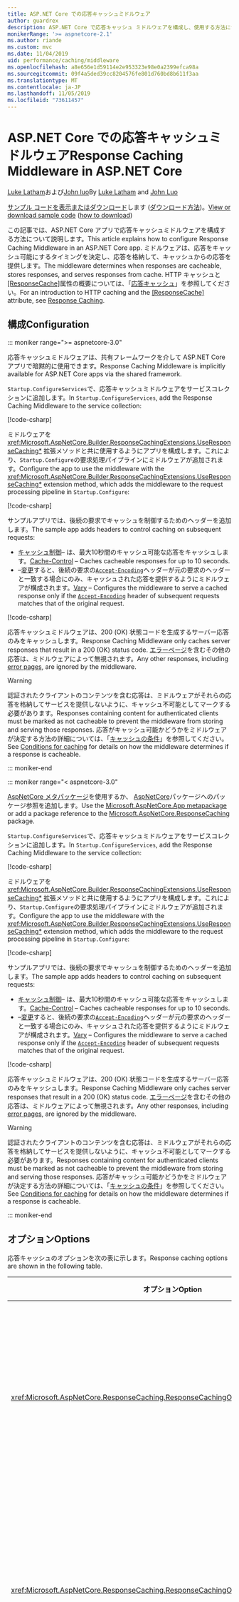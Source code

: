 ```yaml
---
title: ASP.NET Core での応答キャッシュミドルウェア
author: guardrex
description: ASP.NET Core で応答キャッシュ ミドルウェアを構成し、使用する方法について説明します。
monikerRange: '>= aspnetcore-2.1'
ms.author: riande
ms.custom: mvc
ms.date: 11/04/2019
uid: performance/caching/middleware
ms.openlocfilehash: a8e656e1d59114e2e953323e98e0a2399efca98a
ms.sourcegitcommit: 09f4a5ded39cc8204576fe801d760bd8b611f3aa
ms.translationtype: MT
ms.contentlocale: ja-JP
ms.lasthandoff: 11/05/2019
ms.locfileid: "73611457"
---
```

# <a name="response-caching-middleware-in-aspnet-core"></a><span data-ttu-id="63bf5-103">ASP.NET Core での応答キャッシュミドルウェア</span><span class="sxs-lookup"><span data-stu-id="63bf5-103">Response Caching Middleware in ASP.NET Core</span></span>

<span data-ttu-id="63bf5-104">[Luke Latham](https://github.com/guardrex)および[John luo](https://github.com/JunTaoLuo)</span><span class="sxs-lookup"><span data-stu-id="63bf5-104">By [Luke Latham](https://github.com/guardrex) and [John Luo](https://github.com/JunTaoLuo)</span></span>

<span data-ttu-id="63bf5-105">[サンプル コードを表示またはダウンロード](https://github.com/aspnet/AspNetCore.Docs/tree/master/aspnetcore/performance/caching/middleware/samples)します ([ダウンロード方法](xref:index#how-to-download-a-sample))。</span><span class="sxs-lookup"><span data-stu-id="63bf5-105">[View or download sample code](https://github.com/aspnet/AspNetCore.Docs/tree/master/aspnetcore/performance/caching/middleware/samples) ([how to download](xref:index#how-to-download-a-sample))</span></span>

<span data-ttu-id="63bf5-106">この記事では、ASP.NET Core アプリで応答キャッシュミドルウェアを構成する方法について説明します。</span><span class="sxs-lookup"><span data-stu-id="63bf5-106">This article explains how to configure Response Caching Middleware in an ASP.NET Core app.</span></span> <span data-ttu-id="63bf5-107">ミドルウェアは、応答をキャッシュ可能にするタイミングを決定し、応答を格納して、キャッシュからの応答を提供します。</span><span class="sxs-lookup"><span data-stu-id="63bf5-107">The middleware determines when responses are cacheable, stores responses, and serves responses from cache.</span></span> <span data-ttu-id="63bf5-108">HTTP キャッシュと[[ResponseCache]](xref:Microsoft.AspNetCore.Mvc.ResponseCacheAttribute)属性の概要については、「[応答キャッシュ](xref:performance/caching/response)」を参照してください。</span><span class="sxs-lookup"><span data-stu-id="63bf5-108">For an introduction to HTTP caching and the [[ResponseCache]](xref:Microsoft.AspNetCore.Mvc.ResponseCacheAttribute) attribute, see [Response Caching](xref:performance/caching/response).</span></span>

## <a name="configuration"></a><span data-ttu-id="63bf5-109">構成</span><span class="sxs-lookup"><span data-stu-id="63bf5-109">Configuration</span></span>

::: moniker range=">= aspnetcore-3.0"

<span data-ttu-id="63bf5-110">応答キャッシュミドルウェアは、共有フレームワークを介して ASP.NET Core アプリで暗黙的に使用できます。</span><span class="sxs-lookup"><span data-stu-id="63bf5-110">Response Caching Middleware is implicitly available for ASP.NET Core apps via the shared framework.</span></span>

<span data-ttu-id="63bf5-111">`Startup.ConfigureServices`で、応答キャッシュミドルウェアをサービスコレクションに追加します。</span><span class="sxs-lookup"><span data-stu-id="63bf5-111">In `Startup.ConfigureServices`, add the Response Caching Middleware to the service collection:</span></span>

[!code-csharp[](middleware/samples/3.x/ResponseCachingMiddleware/Startup.cs?name=snippet1&highlight=3)]

<span data-ttu-id="63bf5-112">ミドルウェアを <xref:Microsoft.AspNetCore.Builder.ResponseCachingExtensions.UseResponseCaching*> 拡張メソッドと共に使用するようにアプリを構成します。これにより、`Startup.Configure`の要求処理パイプラインにミドルウェアが追加されます。</span><span class="sxs-lookup"><span data-stu-id="63bf5-112">Configure the app to use the middleware with the <xref:Microsoft.AspNetCore.Builder.ResponseCachingExtensions.UseResponseCaching*> extension method, which adds the middleware to the request processing pipeline in `Startup.Configure`:</span></span>

[!code-csharp[](middleware/samples/3.x/ResponseCachingMiddleware/Startup.cs?name=snippet2&highlight=16)]

<span data-ttu-id="63bf5-113">サンプルアプリでは、後続の要求でキャッシュを制御するためのヘッダーを追加します。</span><span class="sxs-lookup"><span data-stu-id="63bf5-113">The sample app adds headers to control caching on subsequent requests:</span></span>

* <span data-ttu-id="63bf5-114">[キャッシュ制御](https://tools.ietf.org/html/rfc7234#section-5.2)&ndash; は、最大10秒間のキャッシュ可能な応答をキャッシュします。</span><span class="sxs-lookup"><span data-stu-id="63bf5-114">[Cache-Control](https://tools.ietf.org/html/rfc7234#section-5.2) &ndash; Caches cacheable responses for up to 10 seconds.</span></span>
* <span data-ttu-id="63bf5-115">&ndash;[変更](https://tools.ietf.org/html/rfc7231#section-7.1.4)すると、後続の要求の[`Accept-Encoding`](https://tools.ietf.org/html/rfc7231#section-5.3.4)ヘッダーが元の要求のヘッダーと一致する場合にのみ、キャッシュされた応答を提供するようにミドルウェアが構成されます。</span><span class="sxs-lookup"><span data-stu-id="63bf5-115">[Vary](https://tools.ietf.org/html/rfc7231#section-7.1.4) &ndash; Configures the middleware to serve a cached response only if the [`Accept-Encoding`](https://tools.ietf.org/html/rfc7231#section-5.3.4) header of subsequent requests matches that of the original request.</span></span>

[!code-csharp[](middleware/samples_snippets/3.x/AddHeaders.cs)]

<span data-ttu-id="63bf5-116">応答キャッシュミドルウェアは、200 (OK) 状態コードを生成するサーバー応答のみをキャッシュします。</span><span class="sxs-lookup"><span data-stu-id="63bf5-116">Response Caching Middleware only caches server responses that result in a 200 (OK) status code.</span></span> <span data-ttu-id="63bf5-117">[エラーページ](xref:fundamentals/error-handling)を含むその他の応答は、ミドルウェアによって無視されます。</span><span class="sxs-lookup"><span data-stu-id="63bf5-117">Any other responses, including [error pages](xref:fundamentals/error-handling), are ignored by the middleware.</span></span>

> [!WARNING]
> <span data-ttu-id="63bf5-118">認証されたクライアントのコンテンツを含む応答は、ミドルウェアがそれらの応答を格納してサービスを提供しないように、キャッシュ不可能としてマークする必要があります。</span><span class="sxs-lookup"><span data-stu-id="63bf5-118">Responses containing content for authenticated clients must be marked as not cacheable to prevent the middleware from storing and serving those responses.</span></span> <span data-ttu-id="63bf5-119">応答がキャッシュ可能かどうかをミドルウェアが決定する方法の詳細については、「[キャッシュの条件](#conditions-for-caching)」を参照してください。</span><span class="sxs-lookup"><span data-stu-id="63bf5-119">See [Conditions for caching](#conditions-for-caching) for details on how the middleware determines if a response is cacheable.</span></span>

::: moniker-end

::: moniker range="< aspnetcore-3.0"

<span data-ttu-id="63bf5-120">[AspNetCore メタパッケージ](xref:fundamentals/metapackage-app)を使用するか、 [AspNetCore](https://www.nuget.org/packages/Microsoft.AspNetCore.ResponseCaching/)パッケージへのパッケージ参照を追加します。</span><span class="sxs-lookup"><span data-stu-id="63bf5-120">Use the [Microsoft.AspNetCore.App metapackage](xref:fundamentals/metapackage-app) or add a package reference to the [Microsoft.AspNetCore.ResponseCaching](https://www.nuget.org/packages/Microsoft.AspNetCore.ResponseCaching/) package.</span></span>

<span data-ttu-id="63bf5-121">`Startup.ConfigureServices`で、応答キャッシュミドルウェアをサービスコレクションに追加します。</span><span class="sxs-lookup"><span data-stu-id="63bf5-121">In `Startup.ConfigureServices`, add the Response Caching Middleware to the service collection:</span></span>

[!code-csharp[](middleware/samples/2.x/ResponseCachingMiddleware/Startup.cs?name=snippet1&highlight=3)]

<span data-ttu-id="63bf5-122">ミドルウェアを <xref:Microsoft.AspNetCore.Builder.ResponseCachingExtensions.UseResponseCaching*> 拡張メソッドと共に使用するようにアプリを構成します。これにより、`Startup.Configure`の要求処理パイプラインにミドルウェアが追加されます。</span><span class="sxs-lookup"><span data-stu-id="63bf5-122">Configure the app to use the middleware with the <xref:Microsoft.AspNetCore.Builder.ResponseCachingExtensions.UseResponseCaching*> extension method, which adds the middleware to the request processing pipeline in `Startup.Configure`:</span></span>

[!code-csharp[](middleware/samples/2.x/ResponseCachingMiddleware/Startup.cs?name=snippet2&highlight=14)]

<span data-ttu-id="63bf5-123">サンプルアプリでは、後続の要求でキャッシュを制御するためのヘッダーを追加します。</span><span class="sxs-lookup"><span data-stu-id="63bf5-123">The sample app adds headers to control caching on subsequent requests:</span></span>

* <span data-ttu-id="63bf5-124">[キャッシュ制御](https://tools.ietf.org/html/rfc7234#section-5.2)&ndash; は、最大10秒間のキャッシュ可能な応答をキャッシュします。</span><span class="sxs-lookup"><span data-stu-id="63bf5-124">[Cache-Control](https://tools.ietf.org/html/rfc7234#section-5.2) &ndash; Caches cacheable responses for up to 10 seconds.</span></span>
* <span data-ttu-id="63bf5-125">&ndash;[変更](https://tools.ietf.org/html/rfc7231#section-7.1.4)すると、後続の要求の[`Accept-Encoding`](https://tools.ietf.org/html/rfc7231#section-5.3.4)ヘッダーが元の要求のヘッダーと一致する場合にのみ、キャッシュされた応答を提供するようにミドルウェアが構成されます。</span><span class="sxs-lookup"><span data-stu-id="63bf5-125">[Vary](https://tools.ietf.org/html/rfc7231#section-7.1.4) &ndash; Configures the middleware to serve a cached response only if the [`Accept-Encoding`](https://tools.ietf.org/html/rfc7231#section-5.3.4) header of subsequent requests matches that of the original request.</span></span>

[!code-csharp[](middleware/samples_snippets/2.x/AddHeaders.cs)]

<span data-ttu-id="63bf5-126">応答キャッシュミドルウェアは、200 (OK) 状態コードを生成するサーバー応答のみをキャッシュします。</span><span class="sxs-lookup"><span data-stu-id="63bf5-126">Response Caching Middleware only caches server responses that result in a 200 (OK) status code.</span></span> <span data-ttu-id="63bf5-127">[エラーページ](xref:fundamentals/error-handling)を含むその他の応答は、ミドルウェアによって無視されます。</span><span class="sxs-lookup"><span data-stu-id="63bf5-127">Any other responses, including [error pages](xref:fundamentals/error-handling), are ignored by the middleware.</span></span>

> [!WARNING]
> <span data-ttu-id="63bf5-128">認証されたクライアントのコンテンツを含む応答は、ミドルウェアがそれらの応答を格納してサービスを提供しないように、キャッシュ不可能としてマークする必要があります。</span><span class="sxs-lookup"><span data-stu-id="63bf5-128">Responses containing content for authenticated clients must be marked as not cacheable to prevent the middleware from storing and serving those responses.</span></span> <span data-ttu-id="63bf5-129">応答がキャッシュ可能かどうかをミドルウェアが決定する方法の詳細については、「[キャッシュの条件](#conditions-for-caching)」を参照してください。</span><span class="sxs-lookup"><span data-stu-id="63bf5-129">See [Conditions for caching](#conditions-for-caching) for details on how the middleware determines if a response is cacheable.</span></span>

::: moniker-end

## <a name="options"></a><span data-ttu-id="63bf5-130">オプション</span><span class="sxs-lookup"><span data-stu-id="63bf5-130">Options</span></span>

<span data-ttu-id="63bf5-131">応答キャッシュのオプションを次の表に示します。</span><span class="sxs-lookup"><span data-stu-id="63bf5-131">Response caching options are shown in the following table.</span></span>

| <span data-ttu-id="63bf5-132">オプション</span><span class="sxs-lookup"><span data-stu-id="63bf5-132">Option</span></span> | <span data-ttu-id="63bf5-133">説明</span><span class="sxs-lookup"><span data-stu-id="63bf5-133">Description</span></span> |
| ------ | ----------- |
| <xref:Microsoft.AspNetCore.ResponseCaching.ResponseCachingOptions.MaximumBodySize> | <span data-ttu-id="63bf5-134">応答本文の最大キャッシュ可能サイズ (バイト単位)。</span><span class="sxs-lookup"><span data-stu-id="63bf5-134">The largest cacheable size for the response body in bytes.</span></span> <span data-ttu-id="63bf5-135">既定値は `64 * 1024 * 1024` (64 MB) です。</span><span class="sxs-lookup"><span data-stu-id="63bf5-135">The default value is `64 * 1024 * 1024` (64 MB).</span></span> |
| <xref:Microsoft.AspNetCore.ResponseCaching.ResponseCachingOptions.SizeLimit> | <span data-ttu-id="63bf5-136">応答キャッシュミドルウェアのサイズ制限 (バイト単位)。</span><span class="sxs-lookup"><span data-stu-id="63bf5-136">The size limit for the response cache middleware in bytes.</span></span> <span data-ttu-id="63bf5-137">既定値は `100 * 1024 * 1024` (100 MB) です。</span><span class="sxs-lookup"><span data-stu-id="63bf5-137">The default value is `100 * 1024 * 1024` (100 MB).</span></span> |
| <xref:Microsoft.AspNetCore.ResponseCaching.ResponseCachingOptions.UseCaseSensitivePaths> | <span data-ttu-id="63bf5-138">大文字と小文字が区別されるパスに応答をキャッシュするかどうかを決定します。</span><span class="sxs-lookup"><span data-stu-id="63bf5-138">Determines if responses are cached on case-sensitive paths.</span></span> <span data-ttu-id="63bf5-139">既定値は `false`です。</span><span class="sxs-lookup"><span data-stu-id="63bf5-139">The default value is `false`.</span></span> |

<span data-ttu-id="63bf5-140">次の例では、ミドルウェアをに構成します。</span><span class="sxs-lookup"><span data-stu-id="63bf5-140">The following example configures the middleware to:</span></span>

* <span data-ttu-id="63bf5-141">本文のサイズが1024バイト以下の応答をキャッシュします。</span><span class="sxs-lookup"><span data-stu-id="63bf5-141">Cache responses with a body size smaller than or equal to 1,024 bytes.</span></span>
* <span data-ttu-id="63bf5-142">大文字と小文字を区別するパスで応答を格納します。</span><span class="sxs-lookup"><span data-stu-id="63bf5-142">Store the responses by case-sensitive paths.</span></span> <span data-ttu-id="63bf5-143">たとえば、`/page1` と `/Page1` は個別に格納されます。</span><span class="sxs-lookup"><span data-stu-id="63bf5-143">For example, `/page1` and `/Page1` are stored separately.</span></span>

```csharp
services.AddResponseCaching(options =>
{
    options.MaximumBodySize = 1024;
    options.UseCaseSensitivePaths = true;
});
```

## <a name="varybyquerykeys"></a><span data-ttu-id="63bf5-144">VaryByQueryKeys</span><span class="sxs-lookup"><span data-stu-id="63bf5-144">VaryByQueryKeys</span></span>

<span data-ttu-id="63bf5-145">MVC/web API コントローラーまたは Razor Pages ページモデルを使用する場合、 [[ResponseCache]](xref:Microsoft.AspNetCore.Mvc.ResponseCacheAttribute)属性では、応答キャッシュ用に適切なヘッダーを設定するために必要なパラメーターを指定します。</span><span class="sxs-lookup"><span data-stu-id="63bf5-145">When using MVC / web API controllers or Razor Pages page models, the [[ResponseCache]](xref:Microsoft.AspNetCore.Mvc.ResponseCacheAttribute) attribute specifies the parameters necessary for setting the appropriate headers for response caching.</span></span> <span data-ttu-id="63bf5-146">ミドルウェアを厳密に必要とする `[ResponseCache]` 属性の唯一のパラメーターは <xref:Microsoft.AspNetCore.Mvc.ResponseCacheAttribute.VaryByQueryKeys>であり、実際の HTTP ヘッダーには対応していません。</span><span class="sxs-lookup"><span data-stu-id="63bf5-146">The only parameter of the `[ResponseCache]` attribute that strictly requires the middleware is <xref:Microsoft.AspNetCore.Mvc.ResponseCacheAttribute.VaryByQueryKeys>, which doesn't correspond to an actual HTTP header.</span></span> <span data-ttu-id="63bf5-147">詳細については、「<xref:performance/caching/response#responsecache-attribute>」を参照してください。</span><span class="sxs-lookup"><span data-stu-id="63bf5-147">For more information, see <xref:performance/caching/response#responsecache-attribute>.</span></span>

<span data-ttu-id="63bf5-148">`[ResponseCache]` 属性を使用しない場合、応答のキャッシュは `VaryByQueryKeys`でさまざまに変化する可能性があります。</span><span class="sxs-lookup"><span data-stu-id="63bf5-148">When not using the `[ResponseCache]` attribute, response caching can be varied with `VaryByQueryKeys`.</span></span> <span data-ttu-id="63bf5-149"><xref:Microsoft.AspNetCore.ResponseCaching.ResponseCachingFeature> を HttpContext から直接使用[します。](xref:Microsoft.AspNetCore.Http.HttpContext.Features)</span><span class="sxs-lookup"><span data-stu-id="63bf5-149">Use the <xref:Microsoft.AspNetCore.ResponseCaching.ResponseCachingFeature> directly from the [HttpContext.Features](xref:Microsoft.AspNetCore.Http.HttpContext.Features):</span></span>

```csharp
var responseCachingFeature = context.HttpContext.Features.Get<IResponseCachingFeature>();

if (responseCachingFeature != null)
{
    responseCachingFeature.VaryByQueryKeys = new[] { "MyKey" };
}
```

<span data-ttu-id="63bf5-150">`VaryByQueryKeys` の `*` と同じ1つの値を使用すると、すべての要求クエリパラメーターによってキャッシュが異なります。</span><span class="sxs-lookup"><span data-stu-id="63bf5-150">Using a single value equal to `*` in `VaryByQueryKeys` varies the cache by all request query parameters.</span></span>

## <a name="http-headers-used-by-response-caching-middleware"></a><span data-ttu-id="63bf5-151">応答キャッシュミドルウェアによって使用される HTTP ヘッダー</span><span class="sxs-lookup"><span data-stu-id="63bf5-151">HTTP headers used by Response Caching Middleware</span></span>

<span data-ttu-id="63bf5-152">次の表は、応答のキャッシュに影響を与える HTTP ヘッダーに関する情報を示しています。</span><span class="sxs-lookup"><span data-stu-id="63bf5-152">The following table provides information on HTTP headers that affect response caching.</span></span>

| <span data-ttu-id="63bf5-153">Header</span><span class="sxs-lookup"><span data-stu-id="63bf5-153">Header</span></span> | <span data-ttu-id="63bf5-154">説明</span><span class="sxs-lookup"><span data-stu-id="63bf5-154">Details</span></span> |
| ------ | ------- |
| `Authorization` | <span data-ttu-id="63bf5-155">ヘッダーが存在する場合、応答はキャッシュされません。</span><span class="sxs-lookup"><span data-stu-id="63bf5-155">The response isn't cached if the header exists.</span></span> |
| `Cache-Control` | <span data-ttu-id="63bf5-156">ミドルウェアは、`public` cache ディレクティブでマークされたキャッシュ応答のみを考慮します。</span><span class="sxs-lookup"><span data-stu-id="63bf5-156">The middleware only considers caching responses marked with the `public` cache directive.</span></span> <span data-ttu-id="63bf5-157">次のパラメーターを使用してキャッシュを制御します。</span><span class="sxs-lookup"><span data-stu-id="63bf5-157">Control caching with the following parameters:</span></span><ul><li><span data-ttu-id="63bf5-158">最長有効期間</span><span class="sxs-lookup"><span data-stu-id="63bf5-158">max-age</span></span></li><li><span data-ttu-id="63bf5-159">最大-古い&#8224;</span><span class="sxs-lookup"><span data-stu-id="63bf5-159">max-stale&#8224;</span></span></li><li><span data-ttu-id="63bf5-160">最小-新規</span><span class="sxs-lookup"><span data-stu-id="63bf5-160">min-fresh</span></span></li><li><span data-ttu-id="63bf5-161">再検証が必要</span><span class="sxs-lookup"><span data-stu-id="63bf5-161">must-revalidate</span></span></li><li><span data-ttu-id="63bf5-162">キャッシュなし</span><span class="sxs-lookup"><span data-stu-id="63bf5-162">no-cache</span></span></li><li><span data-ttu-id="63bf5-163">ストアなし</span><span class="sxs-lookup"><span data-stu-id="63bf5-163">no-store</span></span></li><li><span data-ttu-id="63bf5-164">-if-キャッシュ済み</span><span class="sxs-lookup"><span data-stu-id="63bf5-164">only-if-cached</span></span></li><li><span data-ttu-id="63bf5-165">private</span><span class="sxs-lookup"><span data-stu-id="63bf5-165">private</span></span></li><li><span data-ttu-id="63bf5-166">public</span><span class="sxs-lookup"><span data-stu-id="63bf5-166">public</span></span></li><li><span data-ttu-id="63bf5-167">s-maxage</span><span class="sxs-lookup"><span data-stu-id="63bf5-167">s-maxage</span></span></li><li><span data-ttu-id="63bf5-168">プロキシ-再検証&#8225;</span><span class="sxs-lookup"><span data-stu-id="63bf5-168">proxy-revalidate&#8225;</span></span></li></ul><span data-ttu-id="63bf5-169">&#8224;`max-stale`に制限が指定されていない場合、ミドルウェアは何も実行しません。</span><span class="sxs-lookup"><span data-stu-id="63bf5-169">&#8224;If no limit is specified to `max-stale`, the middleware takes no action.</span></span><br><span data-ttu-id="63bf5-170">&#8225;`proxy-revalidate` は `must-revalidate`と同じ効果があります。</span><span class="sxs-lookup"><span data-stu-id="63bf5-170">&#8225;`proxy-revalidate` has the same effect as `must-revalidate`.</span></span><br><br><span data-ttu-id="63bf5-171">詳細については、「 [RFC 7231: Request Cache-control ディレクティブ](https://tools.ietf.org/html/rfc7234#section-5.2.1)」を参照してください。</span><span class="sxs-lookup"><span data-stu-id="63bf5-171">For more information, see [RFC 7231: Request Cache-Control Directives](https://tools.ietf.org/html/rfc7234#section-5.2.1).</span></span> |
| `Pragma` | <span data-ttu-id="63bf5-172">要求内の `Pragma: no-cache` ヘッダーでは、`Cache-Control: no-cache`と同じ効果が得られます。</span><span class="sxs-lookup"><span data-stu-id="63bf5-172">A `Pragma: no-cache` header in the request produces the same effect as `Cache-Control: no-cache`.</span></span> <span data-ttu-id="63bf5-173">このヘッダーは、`Cache-Control` ヘッダー内の関連するディレクティブによってオーバーライドされます (存在する場合)。</span><span class="sxs-lookup"><span data-stu-id="63bf5-173">This header is overridden by the relevant directives in the `Cache-Control` header, if present.</span></span> <span data-ttu-id="63bf5-174">HTTP/1.0 との下位互換性のために考慮されます。</span><span class="sxs-lookup"><span data-stu-id="63bf5-174">Considered for backward compatibility with HTTP/1.0.</span></span> |
| `Set-Cookie` | <span data-ttu-id="63bf5-175">ヘッダーが存在する場合、応答はキャッシュされません。</span><span class="sxs-lookup"><span data-stu-id="63bf5-175">The response isn't cached if the header exists.</span></span> <span data-ttu-id="63bf5-176">1つ以上の cookie を設定する要求処理パイプライン内のミドルウェアは、応答キャッシュミドルウェアが応答をキャッシュしないようにします ( [cookie ベースの TempData プロバイダー](xref:fundamentals/app-state#tempdata)など)。</span><span class="sxs-lookup"><span data-stu-id="63bf5-176">Any middleware in the request processing pipeline that sets one or more cookies prevents the Response Caching Middleware from caching the response (for example, the [cookie-based TempData provider](xref:fundamentals/app-state#tempdata)).</span></span>  |
| `Vary` | <span data-ttu-id="63bf5-177">キャッシュされた応答を別のヘッダーによって変更するには、`Vary` ヘッダーを使用します。</span><span class="sxs-lookup"><span data-stu-id="63bf5-177">The `Vary` header is used to vary the cached response by another header.</span></span> <span data-ttu-id="63bf5-178">たとえば、`Vary: Accept-Encoding` ヘッダーを含めることにより、エンコードによって応答をキャッシュします。これにより、ヘッダー `Accept-Encoding: gzip` と `Accept-Encoding: text/plain` 個別に要求に対する応答がキャッシュされます。</span><span class="sxs-lookup"><span data-stu-id="63bf5-178">For example, cache responses by encoding by including the `Vary: Accept-Encoding` header, which caches responses for requests with headers `Accept-Encoding: gzip` and `Accept-Encoding: text/plain` separately.</span></span> <span data-ttu-id="63bf5-179">ヘッダー値が `*` の応答は格納されません。</span><span class="sxs-lookup"><span data-stu-id="63bf5-179">A response with a header value of `*` is never stored.</span></span> |
| `Expires` | <span data-ttu-id="63bf5-180">このヘッダーによって古いと見なされる応答は、他の `Cache-Control` ヘッダーでオーバーライドされない限り、格納または取得されません。</span><span class="sxs-lookup"><span data-stu-id="63bf5-180">A response deemed stale by this header isn't stored or retrieved unless overridden by other `Cache-Control` headers.</span></span> |
| `If-None-Match` | <span data-ttu-id="63bf5-181">値が `*` ず、応答の `ETag` が指定された値と一致しない場合は、キャッシュから完全な応答が提供されます。</span><span class="sxs-lookup"><span data-stu-id="63bf5-181">The full response is served from cache if the value isn't `*` and the `ETag` of the response doesn't match any of the values provided.</span></span> <span data-ttu-id="63bf5-182">それ以外の場合は、304 (変更なし) の応答が処理されます。</span><span class="sxs-lookup"><span data-stu-id="63bf5-182">Otherwise, a 304 (Not Modified) response is served.</span></span> |
| `If-Modified-Since` | <span data-ttu-id="63bf5-183">`If-None-Match` ヘッダーが存在しない場合、キャッシュされた応答の日付が指定した値より新しい場合は、キャッシュから完全な応答が提供されます。</span><span class="sxs-lookup"><span data-stu-id="63bf5-183">If the `If-None-Match` header isn't present, a full response is served from cache if the cached response date is newer than the value provided.</span></span> <span data-ttu-id="63bf5-184">それ以外の場合は、 *304-変更されていない*応答が提供されます。</span><span class="sxs-lookup"><span data-stu-id="63bf5-184">Otherwise, a *304 - Not Modified* response is served.</span></span> |
| `Date` | <span data-ttu-id="63bf5-185">キャッシュからサービスを提供している場合、`Date` ヘッダーは、元の応答で提供されていない場合、ミドルウェアによって設定されます。</span><span class="sxs-lookup"><span data-stu-id="63bf5-185">When serving from cache, the `Date` header is set by the middleware if it wasn't provided on the original response.</span></span> |
| `Content-Length` | <span data-ttu-id="63bf5-186">キャッシュからサービスを提供している場合、`Content-Length` ヘッダーは、元の応答で提供されていない場合、ミドルウェアによって設定されます。</span><span class="sxs-lookup"><span data-stu-id="63bf5-186">When serving from cache, the `Content-Length` header is set by the middleware if it wasn't provided on the original response.</span></span> |
| `Age` | <span data-ttu-id="63bf5-187">元の応答で送信された `Age` ヘッダーは無視されます。</span><span class="sxs-lookup"><span data-stu-id="63bf5-187">The `Age` header sent in the original response is ignored.</span></span> <span data-ttu-id="63bf5-188">ミドルウェアは、キャッシュされた応答を提供するときに新しい値を計算します。</span><span class="sxs-lookup"><span data-stu-id="63bf5-188">The middleware computes a new value when serving a cached response.</span></span> |

## <a name="caching-respects-request-cache-control-directives"></a><span data-ttu-id="63bf5-189">キャッシュは、要求のキャッシュ制御ディレクティブに従います。</span><span class="sxs-lookup"><span data-stu-id="63bf5-189">Caching respects request Cache-Control directives</span></span>

<span data-ttu-id="63bf5-190">ミドルウェアは、 [HTTP 1.1 キャッシュ仕様](https://tools.ietf.org/html/rfc7234#section-5.2)の規則を尊重します。</span><span class="sxs-lookup"><span data-stu-id="63bf5-190">The middleware respects the rules of the [HTTP 1.1 Caching specification](https://tools.ietf.org/html/rfc7234#section-5.2).</span></span> <span data-ttu-id="63bf5-191">規則では、クライアントによって送信された有効な `Cache-Control` ヘッダーを受け入れるためにキャッシュが必要です。</span><span class="sxs-lookup"><span data-stu-id="63bf5-191">The rules require a cache to honor a valid `Cache-Control` header sent by the client.</span></span> <span data-ttu-id="63bf5-192">この仕様では、クライアントは `no-cache` ヘッダー値を使用して要求を行い、すべての要求に対してサーバーに新しい応答を強制的に生成させることができます。</span><span class="sxs-lookup"><span data-stu-id="63bf5-192">Under the specification, a client can make requests with a `no-cache` header value and force the server to generate a new response for every request.</span></span> <span data-ttu-id="63bf5-193">現時点では、ミドルウェアが公式のキャッシュ仕様に準拠しているため、ミドルウェアを使用する場合、このキャッシュ動作を開発者が制御することはありません。</span><span class="sxs-lookup"><span data-stu-id="63bf5-193">Currently, there's no developer control over this caching behavior when using the middleware because the middleware adheres to the official caching specification.</span></span>

<span data-ttu-id="63bf5-194">キャッシュの動作を詳細に制御するには、ASP.NET Core の他のキャッシュ機能を調べます。</span><span class="sxs-lookup"><span data-stu-id="63bf5-194">For more control over caching behavior, explore other caching features of ASP.NET Core.</span></span> <span data-ttu-id="63bf5-195">次のトピックを参照してください。</span><span class="sxs-lookup"><span data-stu-id="63bf5-195">See the following topics:</span></span>

* <xref:performance/caching/memory>
* <xref:performance/caching/distributed>
* <xref:mvc/views/tag-helpers/builtin-th/cache-tag-helper>
* <xref:mvc/views/tag-helpers/builtin-th/distributed-cache-tag-helper>

## <a name="troubleshooting"></a><span data-ttu-id="63bf5-196">トラブルシューティング</span><span class="sxs-lookup"><span data-stu-id="63bf5-196">Troubleshooting</span></span>

<span data-ttu-id="63bf5-197">キャッシュの動作が想定どおりでない場合は、応答がキャッシュ可能であり、キャッシュから提供できることを確認します。</span><span class="sxs-lookup"><span data-stu-id="63bf5-197">If caching behavior isn't as expected, confirm that responses are cacheable and capable of being served from the cache.</span></span> <span data-ttu-id="63bf5-198">要求の受信ヘッダーと応答の送信ヘッダーを確認します。</span><span class="sxs-lookup"><span data-stu-id="63bf5-198">Examine the request's incoming headers and the response's outgoing headers.</span></span> <span data-ttu-id="63bf5-199">デバッグに役立つように[ログ記録](xref:fundamentals/logging/index)を有効にします。</span><span class="sxs-lookup"><span data-stu-id="63bf5-199">Enable [logging](xref:fundamentals/logging/index) to help with debugging.</span></span>

<span data-ttu-id="63bf5-200">キャッシュ動作のテストとトラブルシューティングを行う場合、ブラウザーでは、望ましくない方法でキャッシュに影響を与える要求ヘッダーを設定できます。</span><span class="sxs-lookup"><span data-stu-id="63bf5-200">When testing and troubleshooting caching behavior, a browser may set request headers that affect caching in undesirable ways.</span></span> <span data-ttu-id="63bf5-201">たとえば、ブラウザーでは、ページの更新時に `Cache-Control` ヘッダーを `no-cache` または `max-age=0` に設定できます。</span><span class="sxs-lookup"><span data-stu-id="63bf5-201">For example, a browser may set the `Cache-Control` header to `no-cache` or `max-age=0` when refreshing a page.</span></span> <span data-ttu-id="63bf5-202">次のツールでは、要求ヘッダーを明示的に設定でき、キャッシュのテストに適しています。</span><span class="sxs-lookup"><span data-stu-id="63bf5-202">The following tools can explicitly set request headers and are preferred for testing caching:</span></span>

* [<span data-ttu-id="63bf5-203">Fiddler</span><span class="sxs-lookup"><span data-stu-id="63bf5-203">Fiddler</span></span>](https://www.telerik.com/fiddler)
* [<span data-ttu-id="63bf5-204">Postman</span><span class="sxs-lookup"><span data-stu-id="63bf5-204">Postman</span></span>](https://www.getpostman.com/)

### <a name="conditions-for-caching"></a><span data-ttu-id="63bf5-205">キャッシュの条件</span><span class="sxs-lookup"><span data-stu-id="63bf5-205">Conditions for caching</span></span>

* <span data-ttu-id="63bf5-206">要求は、200 (OK) 状態コードでサーバー応答を生成する必要があります。</span><span class="sxs-lookup"><span data-stu-id="63bf5-206">The request must result in a server response with a 200 (OK) status code.</span></span>
* <span data-ttu-id="63bf5-207">要求メソッドは GET または HEAD である必要があります。</span><span class="sxs-lookup"><span data-stu-id="63bf5-207">The request method must be GET or HEAD.</span></span>
* <span data-ttu-id="63bf5-208">`Startup.Configure`では、応答キャッシュミドルウェアは、キャッシュを必要とするミドルウェアの前に配置する必要があります。</span><span class="sxs-lookup"><span data-stu-id="63bf5-208">In `Startup.Configure`, Response Caching Middleware must be placed before middleware that require caching.</span></span> <span data-ttu-id="63bf5-209">詳細については、「<xref:fundamentals/middleware/index>」を参照してください。</span><span class="sxs-lookup"><span data-stu-id="63bf5-209">For more information, see <xref:fundamentals/middleware/index>.</span></span>
* <span data-ttu-id="63bf5-210">`Authorization` ヘッダーを指定することはできません。</span><span class="sxs-lookup"><span data-stu-id="63bf5-210">The `Authorization` header must not be present.</span></span>
* <span data-ttu-id="63bf5-211">`Cache-Control` ヘッダーパラメーターは有効である必要があり、応答は `public` としてマークされ、`private`としてマークされていない必要があります。</span><span class="sxs-lookup"><span data-stu-id="63bf5-211">`Cache-Control` header parameters must be valid, and the response must be marked `public` and not marked `private`.</span></span>
* <span data-ttu-id="63bf5-212">`Cache-Control` ヘッダーが存在しない場合、`Pragma: no-cache` ヘッダーは存在しない必要があります。 `Cache-Control` ヘッダーが存在する場合、`Pragma` ヘッダーがオーバーライドされるためです。</span><span class="sxs-lookup"><span data-stu-id="63bf5-212">The `Pragma: no-cache` header must not be present if the `Cache-Control` header isn't present, as the `Cache-Control` header overrides the `Pragma` header when present.</span></span>
* <span data-ttu-id="63bf5-213">`Set-Cookie` ヘッダーを指定することはできません。</span><span class="sxs-lookup"><span data-stu-id="63bf5-213">The `Set-Cookie` header must not be present.</span></span>
* <span data-ttu-id="63bf5-214">`Vary` ヘッダーパラメーターは、`*`と同じである必要があります。</span><span class="sxs-lookup"><span data-stu-id="63bf5-214">`Vary` header parameters must be valid and not equal to `*`.</span></span>
* <span data-ttu-id="63bf5-215">`Content-Length` ヘッダー値 (設定されている場合) は、応答本文のサイズと一致する必要があります。</span><span class="sxs-lookup"><span data-stu-id="63bf5-215">The `Content-Length` header value (if set) must match the size of the response body.</span></span>
* <span data-ttu-id="63bf5-216"><xref:Microsoft.AspNetCore.Http.Features.IHttpSendFileFeature> は使用されません。</span><span class="sxs-lookup"><span data-stu-id="63bf5-216">The <xref:Microsoft.AspNetCore.Http.Features.IHttpSendFileFeature> isn't used.</span></span>
* <span data-ttu-id="63bf5-217">応答は、`Expires` ヘッダーおよび `max-age` および `s-maxage` のキャッシュディレクティブで指定されているとおりに古いものである必要があります。</span><span class="sxs-lookup"><span data-stu-id="63bf5-217">The response must not be stale as specified by the `Expires` header and the `max-age` and `s-maxage` cache directives.</span></span>
* <span data-ttu-id="63bf5-218">応答バッファリングを成功させる必要があります。</span><span class="sxs-lookup"><span data-stu-id="63bf5-218">Response buffering must be successful.</span></span> <span data-ttu-id="63bf5-219">応答のサイズは、構成済みまたは既定の <xref:Microsoft.AspNetCore.ResponseCaching.ResponseCachingOptions.SizeLimit>よりも小さくする必要があります。</span><span class="sxs-lookup"><span data-stu-id="63bf5-219">The size of the response must be smaller than the configured or default <xref:Microsoft.AspNetCore.ResponseCaching.ResponseCachingOptions.SizeLimit>.</span></span> <span data-ttu-id="63bf5-220">応答の本文のサイズは、構成済みまたは既定の <xref:Microsoft.AspNetCore.ResponseCaching.ResponseCachingOptions.MaximumBodySize>よりも小さくする必要があります。</span><span class="sxs-lookup"><span data-stu-id="63bf5-220">The body size of the response must be smaller than the configured or default <xref:Microsoft.AspNetCore.ResponseCaching.ResponseCachingOptions.MaximumBodySize>.</span></span>
* <span data-ttu-id="63bf5-221">応答は、 [RFC 7234](https://tools.ietf.org/html/rfc7234)仕様に従ってキャッシュ可能である必要があります。</span><span class="sxs-lookup"><span data-stu-id="63bf5-221">The response must be cacheable according to the [RFC 7234](https://tools.ietf.org/html/rfc7234) specifications.</span></span> <span data-ttu-id="63bf5-222">たとえば、`no-store` ディレクティブは、要求または応答のヘッダーフィールドに存在することはできません。</span><span class="sxs-lookup"><span data-stu-id="63bf5-222">For example, the `no-store` directive must not exist in request or response header fields.</span></span> <span data-ttu-id="63bf5-223">詳細については、 *「セクション 3:* [RFC 7234](https://tools.ietf.org/html/rfc7234)のキャッシュに応答を格納する」を参照してください。</span><span class="sxs-lookup"><span data-stu-id="63bf5-223">See *Section 3: Storing Responses in Caches* of [RFC 7234](https://tools.ietf.org/html/rfc7234) for details.</span></span>

> [!NOTE]
> <span data-ttu-id="63bf5-224">クロスサイト要求偽造 (CSRF) 攻撃を防ぐためにセキュリティで保護されたトークンを生成するための偽造防止システムは、応答がキャッシュされないように、`Cache-Control` と `Pragma` ヘッダーを `no-cache` に設定します。</span><span class="sxs-lookup"><span data-stu-id="63bf5-224">The Antiforgery system for generating secure tokens to prevent Cross-Site Request Forgery (CSRF) attacks sets the `Cache-Control` and `Pragma` headers to `no-cache` so that responses aren't cached.</span></span> <span data-ttu-id="63bf5-225">HTML フォーム要素の偽造防止トークンを無効にする方法については、「<xref:security/anti-request-forgery#aspnet-core-antiforgery-configuration>」を参照してください。</span><span class="sxs-lookup"><span data-stu-id="63bf5-225">For information on how to disable antiforgery tokens for HTML form elements, see <xref:security/anti-request-forgery#aspnet-core-antiforgery-configuration>.</span></span>

## <a name="additional-resources"></a><span data-ttu-id="63bf5-226">その他の技術情報</span><span class="sxs-lookup"><span data-stu-id="63bf5-226">Additional resources</span></span>

* <xref:fundamentals/startup>
* <xref:fundamentals/middleware/index>
* <xref:performance/caching/memory>
* <xref:performance/caching/distributed>
* <xref:fundamentals/change-tokens>
* <xref:performance/caching/response>
* <xref:mvc/views/tag-helpers/builtin-th/cache-tag-helper>
* <xref:mvc/views/tag-helpers/builtin-th/distributed-cache-tag-helper>
